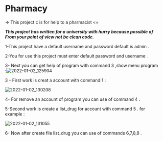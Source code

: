 # Pharmacy
=> This project c is  for help to a pharmacist <=

***This project has written for a university with hurry because  possible of From your point of view not be clean code.***

1-This project have a default username and password default is admin .

2-You for use this project must enter default password and username  .

3- Next you can get help of program with command 3 ,show menu program :![2022-01-02_125904](https://user-images.githubusercontent.com/87914098/147871757-11990719-8729-4e45-b8c8-133eb47d7e95.jpg)

3 - First work is creat a account with command 1 :

![2022-01-02_130208](https://user-images.githubusercontent.com/87914098/147871825-e76de604-f807-47f2-af10-271acc2deb1a.jpg)
 
4- For remove an account of  program you can use of command 4 .

5-Second work is create a list_drug for account with command 5 . for example :

![2022-01-02_131055](https://user-images.githubusercontent.com/87914098/147872005-a8a857e0-7103-4a08-85dc-ebb27ba055cc.jpg)

6- Now after create file list_drug you can use of commands 6,7,8,9 .  
